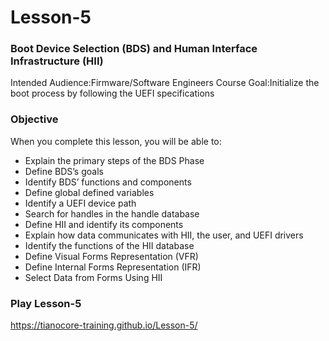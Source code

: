 <!--- @file
  Readme.md for UEFI / EDK II Training Tianocore On-line Lesson-5

  Copyright (c) 2019, Intel Corporation. All rights reserved.<BR>

  Redistribution and use in source (original document form) and 'compiled'
  forms (converted to PDF, epub, HTML and other formats) with or without
  modification, are permitted provided that the following conditions are met:

  1) Redistributions of source code (original document form) must retain the
     above copyright notice, this list of conditions and the following
     disclaimer as the first lines of this file unmodified.

  2) Redistributions in compiled form (transformed to other DTDs, converted to
     PDF, epub, HTML and other formats) must reproduce the above copyright
     notice, this list of conditions and the following disclaimer in the
     documentation and/or other materials provided with the distribution.

  THIS DOCUMENTATION IS PROVIDED BY TIANOCORE PROJECT "AS IS" AND ANY EXPRESS OR
  IMPLIED WARRANTIES, INCLUDING, BUT NOT LIMITED TO, THE IMPLIED WARRANTIES OF
  MERCHANTABILITY AND FITNESS FOR A PARTICULAR PURPOSE ARE DISCLAIMED. IN NO
  EVENT SHALL TIANOCORE PROJECT  BE LIABLE FOR ANY DIRECT, INDIRECT, INCIDENTAL,
  SPECIAL, EXEMPLARY, OR CONSEQUENTIAL DAMAGES (INCLUDING, BUT NOT LIMITED TO,
  PROCUREMENT OF SUBSTITUTE GOODS OR SERVICES; LOSS OF USE, DATA, OR PROFITS;
  OR BUSINESS INTERRUPTION) HOWEVER CAUSED AND ON ANY THEORY OF LIABILITY,
  WHETHER IN CONTRACT, STRICT LIABILITY, OR TORT (INCLUDING NEGLIGENCE OR
  OTHERWISE) ARISING IN ANY WAY OUT OF THE USE OF THIS DOCUMENTATION, EVEN IF
  ADVISED OF THE POSSIBILITY OF SUCH DAMAGE.

-->
# Lesson-5
### Boot Device Selection (BDS) and Human Interface Infrastructure (HII)

Intended Audience:Firmware/Software Engineers Course Goal:Initialize the boot process by following the UEFI specifications

### Objective
When you complete this lesson, you will be able to:

- Explain the primary steps of the BDS Phase
- Define BDS’s goals
- Identify BDS’ functions and components
- Define global defined variables
- Identify a UEFI device path
- Search for handles in the handle database
- Define HII and identify its components
- Explain how data communicates with HII, the user, and UEFI drivers
- Identify the functions of the HII database
- Define Visual Forms Representation (VFR)
- Define Internal Forms Representation (IFR)
- Select Data from Forms Using HII

### Play Lesson-5
 https://tianocore-training.github.io/Lesson-5/ 
 